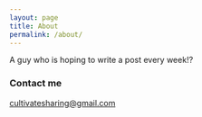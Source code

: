 ```yaml
---
layout: page
title: About
permalink: /about/
---
```


A guy who is hoping to write a post every week!?
### Contact me

[cultivatesharing@gmail.com](mailto:cultivatesharing@gmail.com)